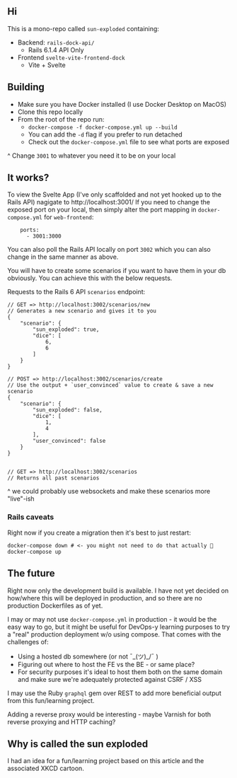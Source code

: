 ## Hi

This is a mono-repo called `sun-exploded` containing:

- Backend: `rails-dock-api/`
  - Rails 6.1.4 API Only
- Frontend `svelte-vite-frontend-dock`
  - Vite + Svelte

## Building

- Make sure you have Docker installed (I use Docker Desktop on MacOS)
- Clone this repo locally
- From the root of the repo run:
  - `docker-compose -f docker-compose.yml up --build`
  - You can add the `-d` flag if you prefer to run detached
  - Check out the `docker-compose.yml` file to see what ports are exposed

^ Change `3001` to whatever you need it to be on your local

## It works?

To view the Svelte App (I've only scaffolded and not yet hooked up to the Rails API) nagigate to http://localhost:3001/
If you need to change the exposed port on your local, then simply alter the port mapping in `docker-compose.yml` for `web-frontend`:

```
    ports:
      - 3001:3000
```

You can also poll the Rails API locally on port `3002` which you can also change in the same manner as above.

You will have to create some scenarios if you want to have them in your db obviously. You can achieve this with the below requests.

Requests to the Rails 6 API `scenarios` endpoint:

```
// GET => http://localhost:3002/scenarios/new
// Generates a new scenario and gives it to you
{
    "scenario": {
        "sun_exploded": true,
        "dice": [
            6,
            6
        ]
    }
}

// POST => http://localhost:3002/scenarios/create
// Use the output + `user_convinced` value to create & save a new scenario
{
    "scenario": {
        "sun_exploded": false,
        "dice": [
            1,
            4
        ],
        "user_convinced": false
    }
}


// GET => http://localhost:3002/scenarios
// Returns all past scenarios
```

^ we could probably use websockets and make these scenarios more "live"-ish

### Rails caveats

Right now if you create a migration then it's best to just restart:

```
docker-compose down # <- you might not need to do that actually 🤔
docker-compose up
```

## The future

Right now only the development build is available. I have not yet decided on how/where this will be deployed in production, and so there are no production Dockerfiles as of yet.

I may or may not use `docker-compose.yml` in production - it would be the easy way to go, but it might be useful for DevOps-y learning purposes to try a "real" production deployment w/o using compose. That comes with the challenges of:

- Using a hosted db somewhere (or not ¯\_(ツ)\_/¯ )
- Figuring out where to host the FE vs the BE - or same place?
- For security purposes it's ideal to host them both on the same domain and make sure we're adequately protected against CSRF / XSS

I may use the Ruby `graphql` gem over REST to add more beneficial output from this fun/learning project.

Adding a reverse proxy would be interesting - maybe Varnish for both reverse proxying and HTTP caching?

## Why is called the sun exploded

I had an idea for a fun/learning project based on this article and the associated XKCD cartoon.
